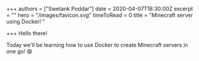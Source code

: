 +++
authors = ["Swetank Poddar"]
date = 2020-04-07T18:30:00Z
excerpt = ""
hero = "/images/favicon.svg"
timeToRead = 0
title = "Minecraft server using Docker! "

+++
Hello there! 

Today we'll be learning how to use Docker to create Minecraft servers in one go! :smile: